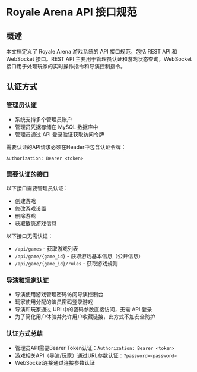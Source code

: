 # Royale Arena API 接口规范

## 概述

本文档定义了 Royale Arena 游戏系统的 API 接口规范，包括 REST API 和 WebSocket 接口。REST API 主要用于管理员认证和游戏状态查询，WebSocket 接口用于处理玩家的实时操作指令和导演控制指令。

## 认证方式

### 管理员认证
- 系统支持多个管理员账户
- 管理员凭据存储在 MySQL 数据库中
- 管理员通过 API 登录验证获取访问令牌

需要认证的API请求必须在Header中包含认证令牌：
```http
Authorization: Bearer <token>
```

### 需要认证的接口
以下接口需要管理员认证：
- 创建游戏
- 修改游戏设置
- 删除游戏
- 获取敏感游戏信息

以下接口无需认证：
- `/api/games` - 获取游戏列表
- `/api/game/{game_id}` - 获取游戏基本信息（公开信息）
- `/api/game/{game_id}/rules` - 获取游戏规则

### 导演和玩家认证
- 导演使用游戏管理密码访问导演控制台
- 玩家使用分配的演员密码登录游戏
- 导演和玩家通过 URI 中的密码参数直接访问，无需 API 登录
- 为了简化用户体验并允许用户收藏链接，此方式不加安全防护

### 认证方式总结
- 管理员API需要Bearer Token认证：`Authorization: Bearer <token>`
- 游戏相关API（导演/玩家）通过URL参数认证：`?password=<password>`
- WebSocket连接通过连接参数认证